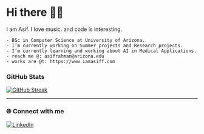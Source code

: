 # Hi there 👋🏻

I am Asif. I love music. and code is interesting. 

```
- BSc in Computer Science at University of Arizona. 
- I’m currently working on Summer projects and Research projects. 
- I’m currently learning and working about AI in Medical Applications. 
- reach me @: asifrahman@arizona.edu
- works are @t: https://www.iamasiff.com
```
### GitHub Stats

<a href="https://git.io/streak-stats"><img src="https://streak-stats.demolab.com?user=asifrahman2003&theme=highcontrast&date_format=M%20j%5B%2C%20Y%5D" alt="GitHub Streak" /></a>

---

### 🌐 Connect with me

[![LinkedIn](https://img.shields.io/badge/LinkedIn-0077B5?style=for-the-badge&logo=linkedin&logoColor=black)](https://www.linkedin.com/in/iamasiff)
